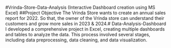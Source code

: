 #Vrinda-Store-Data-Analysis (Interactive Dashboard creation using MS Excel)
##Project Objective
The Vrinda Store wants to create an annual sales report for 2022. So that, the owner of the Vrinda store can understand their customers and grow more sales in 2023 & 2024.# Data-Analysis-Dashboard
I developed a comprehensive project in Excel, creating multiple dashboards and tables to analyze the data. This process involved several stages, including data preprocessing, data cleaning, and data visualization.
